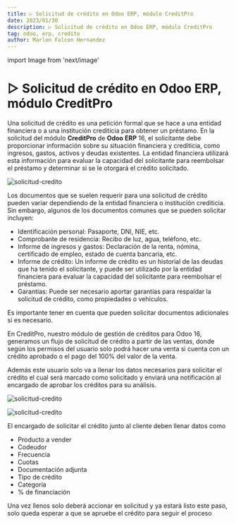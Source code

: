 ```yaml
---
title: ▷ Solicitud de crédito en Odoo ERP, módulo CreditPro
date: 2023/01/30
description: ▷ Solicitud de crédito en Odoo ERP, módulo CreditPro
tag: odoo, erp, credito
author: Marlon Falcon Hernandez
---
```

import Image from 'next/image'

# ▷ Solicitud de crédito en Odoo ERP, módulo CreditPro
Una solicitud de crédito es una petición formal que se hace a una entidad financiera o a una institución crediticia para obtener un préstamo. En la solicitud del módulo **CreditPro** de **Odoo** **ERP** 16, el solicitante debe proporcionar información sobre su situación financiera y crediticia, como ingresos, gastos, activos y deudas existentes. La entidad financiera utilizará esta información para evaluar la capacidad del solicitante para reembolsar el préstamo y determinar si se le otorgará el crédito solicitado.

<Image
  src="/images/posts/credit-pro-portada.png"
  alt="solicitud-credito"
  width={851}
  height={315}
  priority
  className="next-image"
/>

Los documentos que se suelen requerir para una solicitud de crédito pueden variar dependiendo de la entidad financiera o institución crediticia. Sin embargo, algunos de los documentos comunes que se pueden solicitar incluyen:

* Identificación personal: Pasaporte, DNI, NIE, etc.
* Comprobante de residencia: Recibo de luz, agua, teléfono, etc.
* Informe de ingresos y gastos: Declaración de la renta, nómina, certificado de empleo, estado de cuenta bancaria, etc.
* Informe de crédito: Un informe de crédito es un historial de las deudas que ha tenido el solicitante, y puede ser utilizado por la entidad financiera para evaluar la capacidad del solicitante para reembolsar el préstamo.
* Garantías: Puede ser necesario aportar garantías para respaldar la solicitud de crédito, como propiedades o vehículos.

Es importante tener en cuenta que pueden solicitar documentos adicionales si es necesario.

En CreditPro,  nuestro módulo de gestión de créditos para Odoo 16, generamos un flujo de solicitud  de crédito a partir de las ventas, donde según los permisos del usuario solo podrá hacer una venta si cuenta con un crédito aprobado o el pago del 100% del valor de la venta.

Además este usuario solo va a llenar los datos necesarios para solicitar el crédito el cual será marcado como solicitado y enviará una notificación al encargado de aprobar los créditos para su análisis.

<Image
  src="/images/posts/solicitud-credito-1.png"
  alt="solicitud-credito"
  width={760}
  height={365}
  priority
  className="next-image"
/>

<Image
  src="/images/posts/solicitud-credito-2.png"
  alt="solicitud-credito"
  width={770}
  height={540}
  priority
  className="next-image"
/>


El encargado de solicitar el crédito junto al cliente deben llenar datos como

* Producto a vender
* Codeudor
* Frecuencia
* Cuotas
* Documentación adjunta
* Tipo de crédito
* Categoría
* % de financiación

Una vez llenos solo deberá accionar en solicitud y ya estará listo este paso, solo queda esperar a que se apruebe el crédito para seguir el proceso


